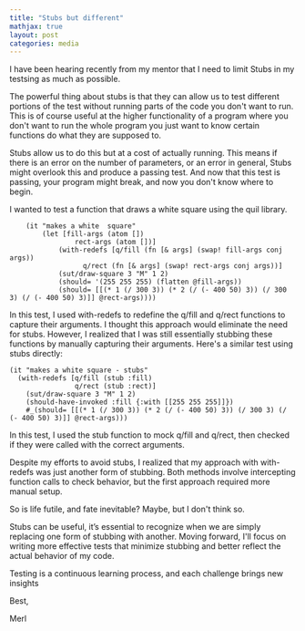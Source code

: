 ```yaml
---
title: "Stubs but different"
mathjax: true
layout: post
categories: media
---
```



I have been hearing recently from my mentor that I need to limit Stubs in my testsing as much as possible.

The powerful thing about stubs is that they can allow us to test different portions of the test without running parts of
the code you don't want to run.
This is of course useful at the higher functionality of a program where you don't want to run the whole program you just
want to know certain functions do what they are supposed to.

Stubs allow us to do this but at a cost of actually running. This means if there is an error on the number of
parameters, or an error in general, Stubs might overlook this and produce a passing test.
And now that this test is passing, your program might break, and now you don't know where to begin.

I wanted to test a function that draws a white square using the quil library.

        (it "makes a white  square"
            (let [fill-args (atom [])
                    rect-args (atom [])]
                (with-redefs [q/fill (fn [& args] (swap! fill-args conj args))
                      q/rect (fn [& args] (swap! rect-args conj args))]
                (sut/draw-square 3 "M" 1 2)
                (should= '(255 255 255) (flatten @fill-args))
                (should= [[(* 1 (/ 300 3)) (* 2 (/ (- 400 50) 3)) (/ 300 3) (/ (- 400 50) 3)]] @rect-args))))

In this test, I used with-redefs to redefine the q/fill and q/rect functions to capture their arguments. I thought this approach would eliminate the need for stubs. However, I realized that I was still essentially stubbing these functions by manually capturing their arguments.
Here's a similar test using stubs directly:

    (it "makes a white square - stubs"
      (with-redefs [q/fill (stub :fill)
                    q/rect (stub :rect)]
        (sut/draw-square 3 "M" 1 2)
        (should-have-invoked :fill {:with [[255 255 255]]})
        #_(should= [[(* 1 (/ 300 3)) (* 2 (/ (- 400 50) 3)) (/ 300 3) (/ (- 400 50) 3)]] @rect-args)))


In this test, I used the stub function to mock q/fill and q/rect, then checked if they were called with the correct arguments.

Despite my efforts to avoid stubs, I realized that my approach with with-redefs was just another form of stubbing. Both methods involve intercepting function calls to check behavior, but the first approach required more manual setup.

So is life futile, and fate inevitable? Maybe, but I don't think so. 

Stubs can be useful, it’s essential to recognize when we are simply replacing one form of stubbing with another. Moving forward, I'll focus on writing more effective tests that minimize stubbing and better reflect the actual behavior of my code.

Testing is a continuous learning process, and each challenge brings new insights

Best, 

Merl
